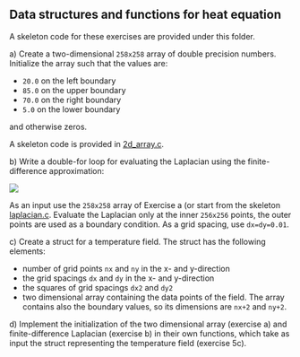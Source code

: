 ## Data structures and functions for heat equation

A skeleton code for these exercises are provided under this folder.

a) Create a two-dimensional `258x258` array of double precision numbers. Initialize the array such that the values are:

- `20.0` on the left boundary
- `85.0` on the upper boundary
- `70.0` on the right boundary
- `5.0`  on the lower boundary

and otherwise zeros. 

A skeleton code is provided in [2d_array.c](2d_array.c).

b) Write a double-for loop for evaluating the Laplacian using the finite-difference approximation:

![](http://quicklatex.com/cache3/2d/ql_b0e3418f715db7b7865384d6ebd6a42d_l3.png)

As an input use the `258x258` array of Exercise a (or start from the skeleton [laplacian.c](laplacian.c). Evaluate the Laplacian only at the inner `256x256` points, the outer points are used as a boundary condition. As a grid spacing, use `dx=dy=0.01`.

c) Create a struct for a temperature field. The struct has the following elements:

- number of grid points `nx` and `ny` in the x- and y-direction
- the grid spacings `dx` and `dy` in the x- and y-direction
- the squares of grid spacings `dx2` and `dy2`
- two dimensional array containing the data points of the field. The array contains also the boundary values, so its dimensions are `nx+2` and `ny+2`.

d) Implement the initialization of the two dimensional array (exercise a) and finite-difference Laplacian (exercise b) in their own functions, which take as input the struct representing the temperature field (exercise 5c).
